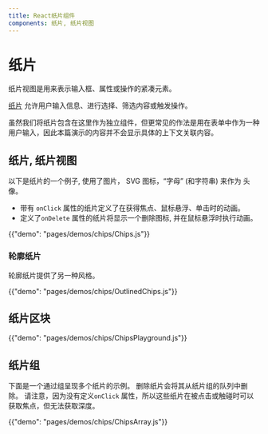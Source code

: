 ```yaml
---
title: React纸片组件
components: 纸片, 纸片视图
---
```

# 纸片

<p class="description">纸片视图是用来表示输入框、属性或操作的紧凑元素。</p>

[纸片](https://material.io/design/components/chips.html) 允许用户输入信息、进行选择、筛选内容或触发操作。

虽然我们将纸片包含在这里作为独立组件，但更常见的作法是用在表单中作为一种用户输入，因此本篇演示的内容并不会显示具体的上下文关联内容。

## 纸片, 纸片视图

以下是纸片的一个例子, 使用了图片， SVG 图标，“字母” (和字符串) 来作为 头像。

- 带有 `onClick` 属性的纸片定义了在获得焦点、鼠标悬浮、单击时的动画。
- 定义了`onDelete` 属性的纸片将显示一个删除图标, 并在鼠标悬浮时执行动画。

{{"demo": "pages/demos/chips/Chips.js"}}

### 轮廓纸片

轮廓纸片提供了另一种风格。

{{"demo": "pages/demos/chips/OutlinedChips.js"}}

## 纸片区块

{{"demo": "pages/demos/chips/ChipsPlayground.js"}}

## 纸片组

下面是一个通过组呈现多个纸片的示例。 删除纸片会将其从纸片组的队列中删除。 请注意，因为没有定义`onClick` 属性，所以这些纸片在被点击或触碰时可以获取焦点，但无法获取深度。

{{"demo": "pages/demos/chips/ChipsArray.js"}}